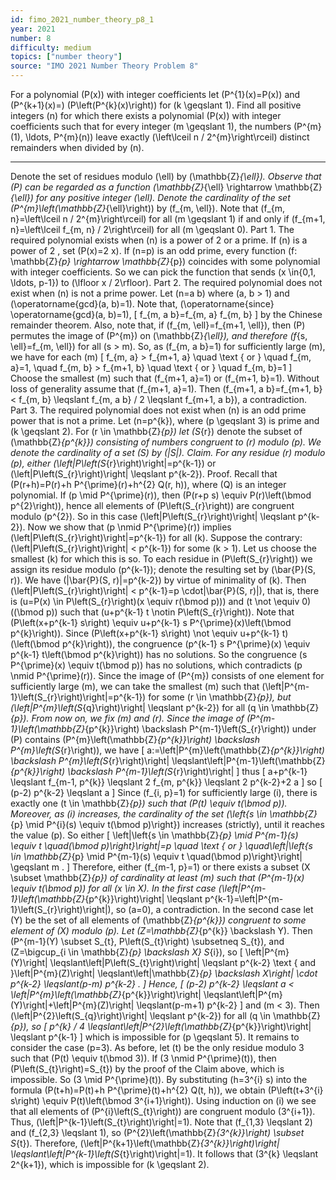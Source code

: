 ```yaml
---
id: fimo_2021_number_theory_p8_1
year: 2021
number: 8
difficulty: medium
topics: ["number theory"]
source: "IMO 2021 Number Theory Problem 8"
---
```


For a polynomial \(P(x)\) with integer coefficients let \(P^{1}(x)=P(x)\) and \(P^{k+1}(x)=\) \(P\left(P^{k}(x)\right)\) for \(k \geqslant 1\). Find all positive integers \(n\) for which there exists a polynomial \(P(x)\) with integer coefficients such that for every integer \(m \geqslant 1\), the numbers \(P^{m}(1), \ldots, P^{m}(n)\) leave exactly \(\left\lceil n / 2^{m}\right\rceil\) distinct remainders when divided by \(n\).


---
Denote the set of residues modulo \(\ell\) by \(\mathbb{Z}_{\ell}\). Observe that \(P\) can be regarded as a function \(\mathbb{Z}_{\ell} \rightarrow \mathbb{Z}_{\ell}\) for any positive integer \(\ell\). Denote the cardinality of the set \(P^{m}\left(\mathbb{Z}_{\ell}\right)\) by \(f_{m, \ell}\). Note that \(f_{m, n}=\left\lceil n / 2^{m}\right\rceil\) for all \(m \geqslant 1\) if and only if \(f_{m+1, n}=\left\lceil f_{m, n} / 2\right\rceil\) for all \(m \geqslant 0\).
Part 1. The required polynomial exists when \(n\) is a power of 2 or a prime.
If \(n\) is a power of 2 , set \(P(x)=2 x\).
If \(n=p\) is an odd prime, every function \(f: \mathbb{Z}_{p} \rightarrow \mathbb{Z}_{p}\) coincides with some polynomial with integer coefficients. So we can pick the function that sends \(x \in\{0,1, \ldots, p-1\}\) to \(\lfloor x / 2\rfloor\).
Part 2. The required polynomial does not exist when \(n\) is not a prime power.
Let \(n=a b\) where \(a, b > 1\) and \(\operatorname{gcd}(a, b)=1\). Note that, \(\operatorname{since} \operatorname{gcd}(a, b)=1\),
\[
f_{m, a b}=f_{m, a} f_{m, b}
\]
by the Chinese remainder theorem. Also, note that, if \(f_{m, \ell}=f_{m+1, \ell}\), then \(P\) permutes the image of \(P^{m}\) on \(\mathbb{Z}_{\ell}\), and therefore \(f_{s, \ell}=f_{m, \ell}\) for all \(s > m\). So, as \(f_{m, a b}=1\) for sufficiently large \(m\), we have for each \(m\)
\[
f_{m, a} > f_{m+1, a} \quad \text { or } \quad f_{m, a}=1, \quad f_{m, b} > f_{m+1, b} \quad \text { or } \quad f_{m, b}=1
\]
Choose the smallest \(m\) such that \(f_{m+1, a}=1\) or \(f_{m+1, b}=1\). Without loss of generality assume that \(f_{m+1, a}=1\). Then \(f_{m+1, a b}=f_{m+1, b} < f_{m, b} \leqslant f_{m, a b} / 2 \leqslant f_{m+1, a b}\), a contradiction.
Part 3. The required polynomial does not exist when \(n\) is an odd prime power that is not a prime.
Let \(n=p^{k}\), where \(p \geqslant 3\) is prime and \(k \geqslant 2\). For \(r \in \mathbb{Z}_{p}\) let \(S_{r}\) denote the subset of \(\mathbb{Z}_{p^{k}}\) consisting of numbers congruent to \(r\) modulo \(p\). We denote the cardinality of a set \(S\) by \(|S|\). Claim. For any residue \(r\) modulo \(p\), either \(\left|P\left(S_{r}\right)\right|=p^{k-1}\) or \(\left|P\left(S_{r}\right)\right| \leqslant p^{k-2}\).
Proof. Recall that \(P(r+h)=P(r)+h P^{\prime}(r)+h^{2} Q(r, h)\), where \(Q\) is an integer polynomial.
If \(p \mid P^{\prime}(r)\), then \(P(r+p s) \equiv P(r)\left(\bmod p^{2}\right)\), hence all elements of \(P\left(S_{r}\right)\) are congruent modulo \(p^{2}\). So in this case \(\left|P\left(S_{r}\right)\right| \leqslant p^{k-2}\).
Now we show that \(p \nmid P^{\prime}(r)\) implies \(\left|P\left(S_{r}\right)\right|=p^{k-1}\) for all \(k\).
Suppose the contrary: \(\left|P\left(S_{r}\right)\right| < p^{k-1}\) for some \(k > 1\). Let us choose the smallest \(k\) for which this is so. To each residue in \(P\left(S_{r}\right)\) we assign its residue modulo \(p^{k-1}\); denote the resulting set by \(\bar{P}(S, r)\). We have \(|\bar{P}(S, r)|=p^{k-2}\) by virtue of minimality of \(k\). Then \(\left|P\left(S_{r}\right)\right| < p^{k-1}=p \cdot|\bar{P}(S, r)|\), that is, there is \(u=P(x) \in P\left(S_{r}\right)(x \equiv r(\bmod p))\) and \(t \not \equiv 0\) \((\bmod p)\) such that \(u+p^{k-1} t \notin P\left(S_{r}\right)\).
Note that \(P\left(x+p^{k-1} s\right) \equiv u+p^{k-1} s P^{\prime}(x)\left(\bmod p^{k}\right)\). Since \(P\left(x+p^{k-1} s\right) \not \equiv u+p^{k-1} t\) \(\left(\bmod p^{k}\right)\), the congruence \(p^{k-1} s P^{\prime}(x) \equiv p^{k-1} t\left(\bmod p^{k}\right)\) has no solutions. So the congruence \(s P^{\prime}(x) \equiv t(\bmod p)\) has no solutions, which contradicts \(p \nmid P^{\prime}(r)\). Since the image of \(P^{m}\) consists of one element for sufficiently large \(m\), we can take the smallest \(m\) such that \(\left|P^{m-1}\left(S_{r}\right)\right|=p^{k-1}\) for some \(r \in \mathbb{Z}_{p}\), but \(\left|P^{m}\left(S_{q}\right)\right| \leqslant p^{k-2}\) for all \(q \in \mathbb{Z}_{p}\).
From now on, we fix \(m\) and \(r\).
Since the image of \(P^{m-1}\left(\mathbb{Z}_{p^{k}}\right) \backslash P^{m-1}\left(S_{r}\right)\) under \(P\) contains \(P^{m}\left(\mathbb{Z}_{p^{k}}\right) \backslash P^{m}\left(S_{r}\right)\), we have
\[
a:=\left|P^{m}\left(\mathbb{Z}_{p^{k}}\right) \backslash P^{m}\left(S_{r}\right)\right| \leqslant\left|P^{m-1}\left(\mathbb{Z}_{p^{k}}\right) \backslash P^{m-1}\left(S_{r}\right)\right|
\]
thus
\[
a+p^{k-1} \leqslant f_{m-1, p^{k}} \leqslant 2 f_{m, p^{k}} \leqslant 2 p^{k-2}+2 a
\]
so
\[
(p-2) p^{k-2} \leqslant a
\]
Since \(f_{i, p}=1\) for sufficiently large \(i\), there is exactly one \(t \in \mathbb{Z}_{p}\) such that \(P(t) \equiv t(\bmod p)\). Moreover, as \(i\) increases, the cardinality of the set \(\left\{s \in \mathbb{Z}_{p} \mid P^{i}(s) \equiv t(\bmod p)\right\}\) increases (strictly), until it reaches the value \(p\). So either
\[
\left|\left\{s \in \mathbb{Z}_{p} \mid P^{m-1}(s) \equiv t \quad(\bmod p)\right\}\right|=p \quad \text { or } \quad\left|\left\{s \in \mathbb{Z}_{p} \mid P^{m-1}(s) \equiv t \quad(\bmod p)\right\}\right| \geqslant m .
\]
Therefore, either \(f_{m-1, p}=1\) or there exists a subset \(X \subset \mathbb{Z}_{p}\) of cardinality at least \(m\) such that \(P^{m-1}(x) \equiv t(\bmod p)\) for all \(x \in X\).
In the first case \(\left|P^{m-1}\left(\mathbb{Z}_{p^{k}}\right)\right| \leqslant p^{k-1}=\left|P^{m-1}\left(S_{r}\right)\right|\), so \(a=0\), a contradiction.
In the second case let \(Y\) be the set of all elements of \(\mathbb{Z}_{p^{k}}\) congruent to some element of \(X\) modulo \(p\). Let \(Z=\mathbb{Z}_{p^{k}} \backslash Y\). Then \(P^{m-1}(Y) \subset S_{t}, P\left(S_{t}\right) \subsetneq S_{t}\), and \(Z=\bigcup_{i \in \mathbb{Z}_{p} \backslash X} S_{i}\), so
\[
\left|P^{m}(Y)\right| \leqslant\left|P\left(S_{t}\right)\right| \leqslant p^{k-2} \text { and }\left|P^{m}(Z)\right| \leqslant\left|\mathbb{Z}_{p} \backslash X\right| \cdot p^{k-2} \leqslant(p-m) p^{k-2} .
\]
Hence,
\[
(p-2) p^{k-2} \leqslant a < \left|P^{m}\left(\mathbb{Z}_{p^{k}}\right)\right| \leqslant\left|P^{m}(Y)\right|+\left|P^{m}(Z)\right| \leqslant(p-m+1) p^{k-2}
\]
and \(m < 3\). Then \(\left|P^{2}\left(S_{q}\right)\right| \leqslant p^{k-2}\) for all \(q \in \mathbb{Z}_{p}\), so
\[
p^{k} / 4 \leqslant\left|P^{2}\left(\mathbb{Z}_{p^{k}}\right)\right| \leqslant p^{k-1}
\]
which is impossible for \(p \geqslant 5\). It remains to consider the case \(p=3\).
As before, let \(t\) be the only residue modulo 3 such that \(P(t) \equiv t(\bmod 3)\).
If \(3 \nmid P^{\prime}(t)\), then \(P\left(S_{t}\right)=S_{t}\) by the proof of the Claim above, which is impossible.
So \(3 \mid P^{\prime}(t)\). By substituting \(h=3^{i} s\) into the formula \(P(t+h)=P(t)+h P^{\prime}(t)+h^{2} Q(t, h)\), we obtain \(P\left(t+3^{i} s\right) \equiv P(t)\left(\bmod 3^{i+1}\right)\). Using induction on \(i\) we see that all elements of \(P^{i}\left(S_{t}\right)\) are congruent modulo \(3^{i+1}\). Thus, \(\left|P^{k-1}\left(S_{t}\right)\right|=1\).
Note that \(f_{1,3} \leqslant 2\) and \(f_{2,3} \leqslant 1\), so \(P^{2}\left(\mathbb{Z}_{3^{k}}\right) \subset S_{t}\). Therefore, \(\left|P^{k+1}\left(\mathbb{Z}_{3^{k}}\right)\right| \leqslant\left|P^{k-1}\left(S_{t}\right)\right|=1\). It follows that \(3^{k} \leqslant 2^{k+1}\), which is impossible for \(k \geqslant 2\).
